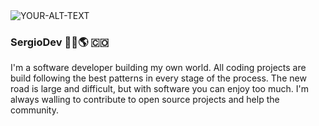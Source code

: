 
<picture>
 <img alt="YOUR-ALT-TEXT" src="https://www.google.com/url?sa=i&url=https%3A%2F%2Fwww.behance.net%2Fgallery%2F68097599%2FBanner-Images-for-Coding-Challenges&psig=AOvVaw1nRFE6NCQdpdqkgXFHnKWY&ust=1685898671211000&source=images&cd=vfe&ved=0CBEQjRxqFwoTCPCMhI3Mp_8CFQAAAAAdAAAAABAE">
</picture>

### SergioDev 👨‍💻🌎 🇨🇴  

I'm a software developer building my own world. All coding projects are build following the best patterns in every stage of the process. The new road is large and difficult, but with software you can enjoy too much. I'm always walling to contribute to open source projects and help the community.


<!--
**SergioSerranoDv/SergioSerranoDv** is a ✨ _special_ ✨ repository because its `README.md` (this file) appears on your GitHub profile.

Here are some ideas to get you started:

- 🔭 I’m currently working on ...
- 🌱 I’m currently learning ...
- 👯 I’m looking to collaborate on ...
- 🤔 I’m looking for help with ...
- 💬 Ask me about ...
- 📫 How to reach me: ...
- 😄 Pronouns: ...
- ⚡ Fun fact: ...
-->
